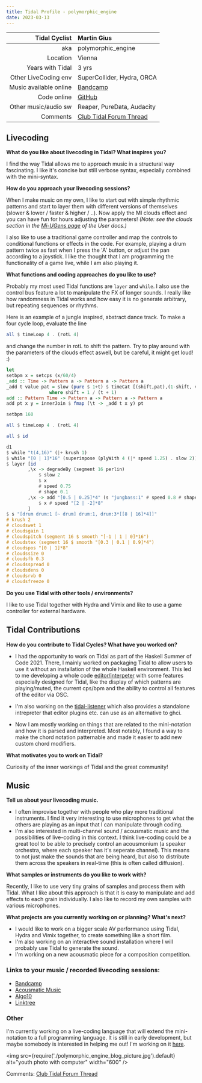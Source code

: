 ```yaml
---
title: Tidal Profile - polymorphic_engine
date: 2023-03-13
---
```


| Tidal Cyclist  | Martin Gius   |
| --------:    | :---------- |
| aka    | polymorphic_engine |
| Location | Vienna |
| Years with Tidal | 3  yrs |
| Other LiveCoding env | SuperCollider, Hydra, ORCA  |
| Music available online | [Bandcamp](https://flimmerhaar.bandcamp.com/album/cilia) |
| Code online | [GitHub](https://github.com/polymorphicengine) |
| Other music/audio sw | Reaper, PureData, Audacity|
| Comments | [Club Tidal Forum Thread](https://club.tidalcycles.org/t/new-blog-profile-polymorphic-engine/4616) |


## Livecoding  

**What do you like about livecoding in Tidal? What inspires you?**   

I find the way Tidal allows me to approach music in a structural way fascinating. I like it's concise but still verbose syntax, especially combined with the mini-syntax.

**How do you approach your livecoding sessions?**

When I make music on my own, I like to start out with simple rhythmic patterns and start to layer them with different versions of themselves (slower & lower / faster & higher / ..). Now apply the MI clouds effect and you can have fun for hours adjusting the parameters! *(Note: see the clouds section in the [Mi-UGens page](https://tidalcycles.org/docs/reference/mi-ugens#clouds-global) of the User docs.)*

I also like to use a traditional game controller and map the controls to conditional functions or effects in the code. For example, playing a drum pattern twice as fast when I press the 'A' button, or adjust the pan according to a joystick. I like the thought that I am programming the functionality of a game live, while I am also playing it.

**What functions and coding approaches do you like to use?**  

Probably my most used Tidal functions are `layer` and `while`. I also use the control bus feature a lot to manipulate the FX of longer sounds. I really like how randomness in Tidal works and how easy it is no generate arbitrary, but repeating sequences or rhythms.

Here is an example of a jungle inspired, abstract dance track. To make a four cycle loop, evaluate the line

```haskell
all $ timeLoop 4 . (rotL 4)
```

and change the number in rotL to shift the pattern. Try to play around with the parameters of the clouds effect aswell, but be careful, it might get loud! :)

```haskell
let
setbpm x = setcps (x/60/4)
_add :: Time -> Pattern a -> Pattern a -> Pattern a
_add t value pat = slow (pure $ 1+t) $ timeCat [(shift,pat),(1-shift, value)]
				where shift = 1 / (t + 1)
add :: Pattern Time -> Pattern a -> Pattern a -> Pattern a
add pt x y = innerJoin $ fmap (\t -> _add t x y) pt

setbpm 160

all $ timeLoop 4 . (rotL 4)

all $ id

d1
$ while "t(4,16)" (|+ krush 1)
$ while "[0 | 1]*16" (superimpose (plyWith 4 (|* speed 1.25) . slow 2))
$ layer [id
		,\x -> degradeBy (segment 16 perlin)
        	$ slow 2
            $ x
            # speed 0.75
            # shape 0.1
        ,\x -> add "[0.5 | 0.25]*4" (s "jungbass:1" # speed 0.8 # shape 0.2 # krush 2)
        	$ x # speed "[2 | -2]*8"
		]
$ s "[drum drum:1 [~ drum] drum:1, drum:3*[[8 | 16]*4]]"
# krush 2
# cloudswet 1
# cloudsgain 1
# cloudspitch (segment 16 $ smooth "[-1 | 1 | 0]*16")
# cloudstex (segment 16 $ smooth "[0.3 | 0.1 | 0.9]*4")
# cloudspos "[0 | 1]*8"
# cloudssize 0
# cloudsfb 0.3
# cloudsspread 0
# cloudsdens 0
# cloudsrvb 0
# cloudsfreeze 0
```

**Do you use Tidal with other tools / environments?**

I like to use Tidal together with Hydra and Vimix and like to use a game controller for external hardware.

## Tidal Contributions  

**How do you contribute to Tidal Cycles? What have you worked on?**  

* I had the opportunity to work on Tidal as part of the Haskell Summer of Code 2021. There, I mainly worked on packaging Tidal to allow users to use it without an installation of the whole Haskell environment. This led to me developing a whole code [editor/interpeter](https://github.com/polymorphicengine/tidal-gui) with some features especially designed for Tidal, like the display of which patterns are playing/muted, the current cps/bpm and the ability to control all features of the editor via OSC.

* I'm also working on the [tidal-listener](https://github.com/tidalcycles/Tidal/tree/main/tidal-listener) which also provides a standalone intrepreter that editor plugins etc. can use as an alternative to ghci.

* Now I am mostly working on things that are related to the mini-notation and how it is parsed and interpreted. Most notably, I found a way to make the chord notation patternable and made it easier to add new custom chord modifiers.

**What motivates you to work on Tidal?**   

Curiosity of the inner workings of Tidal and the great community!

## Music  

**Tell us about your livecoding music.**  

* I often improvise together with people who play more traditional instruments. I find it very interesting to use microphones to get what the others are playing as an input that I can manipulate through coding.
* I'm also interested in multi-channel sound / acousmatic music and the possibilities of live-coding in this context. I think live-coding could be a great tool to be able to precisely control an acousmonium (a speaker orchestra, where each speaker has it's seperate channel). This means to not just make the sounds that are being heard, but also to distribute them across the speakers in real-time (this is often called diffusion).

**What samples or instruments do you like to work with?**  

Recently, I like to use very tiny grains of samples and process them with Tidal. What I like about this approach is that it is easy to manipulate and add effects to each grain individually. I also like to record my own samples with various microphones.

**What projects are you currently working on or planning? What's next?**  

* I would like to work on a bigger scale AV performance using Tidal, Hydra and Vimix together, to create something like a short film.
* I'm also working on an interactive sound installation where I will probably use Tidal to generate the sound.
* I'm working on a new acousmatic piece for a composition competition.

### Links to your music / recorded livecoding sessions:
- [Bandcamp](https://flimmerhaar.bandcamp.com/album/cilia)
- [Acousmatic Music](https://www.youtube.com/watch?v=ieQ7fA7ah3s)
- [Algo10](https://www.youtube.com/watch?v=-oMwPdgxqiI)
- [Linktree](https://polymorphicengine.github.io/)


### Other  

I'm currently working on a live-coding language that will extend the mini-notation to a full programming language. It is still in early development, but maybe somebody is interested in helping me out! I'm working on it [here](https://github.com/polymorphicengine/minilambda/tree/types).

<img src={require('./polymorphic_engine_blog_picture.jpg').default} alt="youth photo with computer" width="600" />

Comments: [Club Tidal Forum Thread](https://club.tidalcycles.org/t/new-blog-profile-polymorphic-engine/4616) 
